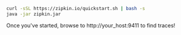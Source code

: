 ```bash
curl -sSL https://zipkin.io/quickstart.sh | bash -s
java -jar zipkin.jar
```

Once you've started, browse to http://your_host:9411 to find traces!
